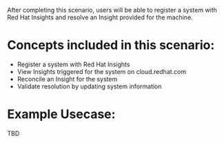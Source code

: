 After completing this scenario, users will be able to register a system with
Red Hat Insights and resolve an Insight provided for the machine.

# Concepts included in this scenario:
* Register a system with Red Hat Insights
* View Insights triggered for the system on cloud.redhat.com
* Reconcile an Insight for the system
* Validate resolution by updating system information

# Example Usecase:
TBD

